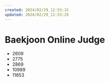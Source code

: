 ```yaml
---
created: 2024/02/29_12:53:15
updated: 2024/02/29_12:53:29
---
```


# Baekjoon Online Judge

* 2609
* 2775
* 2869
* 10989
* 11653
